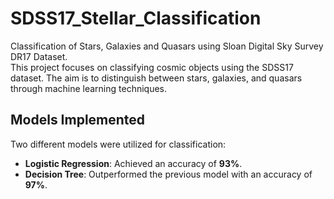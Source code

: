 # SDSS17_Stellar_Classification
Classification of Stars, Galaxies and Quasars using Sloan Digital Sky Survey DR17 Dataset. <br>
This project focuses on classifying cosmic objects using the SDSS17 dataset. The aim is to distinguish between stars, galaxies, and quasars through machine learning techniques.

## Models Implemented
Two different models were utilized for classification:

- **Logistic Regression**: Achieved an accuracy of **93%**.
- **Decision Tree**: Outperformed the previous model with an accuracy of **97%**.

  
